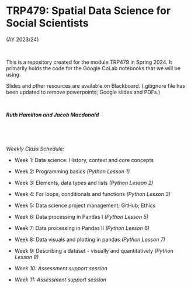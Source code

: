 # TRP479: Spatial Data Science for Social Scientists

(AY 2023/24)

&nbsp;

This is a repository created for the module TRP479 in Spring 2024. It primarily holds the code for the Google CoLab notebooks that we will be using.

Slides and other resources are available on Blackboard. (.gitignore file has been updated to remove powerpoints; Google slides and PDFs.)

&nbsp;

***Ruth Hamilton and Jacob Macdonald***

&nbsp;

&nbsp;

*Weekly Class Schedule:*

-   Week 1: Data science: History, context and core concepts

-   Week 2: Programming basics *(Python Lesson 1)*

-   Week 3: Elements, data types and lists *(Python Lesson 2)*

-   Week 4: For loops, conditionals and functions *(Python Lesson 3)*

-   Week 5: Data science project management; GitHub; Ethics

-   Week 6: Data processing in Pandas I *(Python Lesson 5)*

-   Week 7: Data processing in Pandas II *(Python Lesson 6)*

-   Week 8: Data visuals and plotting in pandas *(Python Lesson 7)*

-   Week 9: Describing a dataset - visually and quantitatively *(Python Lesson 8)*

-   *Week 10: Assessment support session*

-   *Week 11: Assessment support session*
